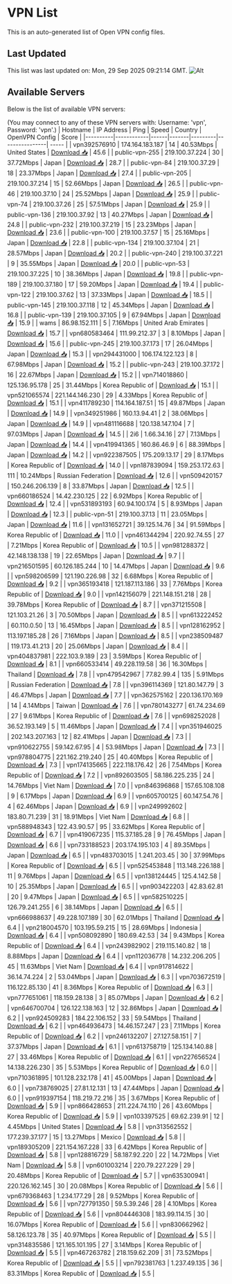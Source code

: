 # VPN List

This is an auto-generated list of Open VPN config files.

## Last Updated

This list was last updated on: Mon, 29 Sep 2025 09:21:14 GMT.
![Alt](https://repobeats.axiom.co/api/embed/186b98318ef1479477931607c1ad7d823f12451f.svg "Repobeats analytics image")

## Available Servers

Below is the list of available VPN servers:

(You may connect to any of these VPN servers with: Username: 'vpn', Password: 'vpn'.)
| Hostname | IP Address | Ping | Speed | Country | OpenVPN Config | Score |
|----------|------------|------|-------|---------|----------------| ----- |
| vpn392576910 | 174.164.183.187 | 14 | 40.53Mbps | United States | [Download 📥](./configs/server_0_US.ovpn) | 45.6 |
| public-vpn-255 | 219.100.37.224 | 30 | 37.72Mbps | Japan | [Download 📥](./configs/server_1_JP.ovpn) | 28.7 |
| public-vpn-84 | 219.100.37.29 | 18 | 23.37Mbps | Japan | [Download 📥](./configs/server_2_JP.ovpn) | 27.4 |
| public-vpn-205 | 219.100.37.214 | 15 | 52.66Mbps | Japan | [Download 📥](./configs/server_3_JP.ovpn) | 26.5 |
| public-vpn-46 | 219.100.37.10 | 24 | 25.52Mbps | Japan | [Download 📥](./configs/server_4_JP.ovpn) | 25.9 |
| public-vpn-74 | 219.100.37.26 | 25 | 57.51Mbps | Japan | [Download 📥](./configs/server_5_JP.ovpn) | 25.9 |
| public-vpn-136 | 219.100.37.92 | 13 | 40.27Mbps | Japan | [Download 📥](./configs/server_6_JP.ovpn) | 24.8 |
| public-vpn-232 | 219.100.37.219 | 15 | 23.23Mbps | Japan | [Download 📥](./configs/server_7_JP.ovpn) | 23.6 |
| public-vpn-100 | 219.100.37.57 | 15 | 25.16Mbps | Japan | [Download 📥](./configs/server_8_JP.ovpn) | 22.8 |
| public-vpn-134 | 219.100.37.104 | 21 | 28.57Mbps | Japan | [Download 📥](./configs/server_9_JP.ovpn) | 20.2 |
| public-vpn-240 | 219.100.37.221 | 9 | 35.55Mbps | Japan | [Download 📥](./configs/server_10_JP.ovpn) | 20.0 |
| public-vpn-53 | 219.100.37.225 | 10 | 38.36Mbps | Japan | [Download 📥](./configs/server_11_JP.ovpn) | 19.8 |
| public-vpn-189 | 219.100.37.180 | 17 | 59.20Mbps | Japan | [Download 📥](./configs/server_12_JP.ovpn) | 19.4 |
| public-vpn-122 | 219.100.37.62 | 13 | 37.33Mbps | Japan | [Download 📥](./configs/server_13_JP.ovpn) | 18.5 |
| public-vpn-145 | 219.100.37.118 | 12 | 45.34Mbps | Japan | [Download 📥](./configs/server_14_JP.ovpn) | 16.8 |
| public-vpn-139 | 219.100.37.105 | 9 | 67.94Mbps | Japan | [Download 📥](./configs/server_15_JP.ovpn) | 15.9 |
| wams | 86.98.152.111 | 5 | 7.16Mbps | United Arab Emirates | [Download 📥](./configs/server_16_AE.ovpn) | 15.7 |
| vpn680583464 | 111.99.212.37 | 3 | 8.10Mbps | Japan | [Download 📥](./configs/server_17_JP.ovpn) | 15.6 |
| public-vpn-245 | 219.100.37.173 | 17 | 26.04Mbps | Japan | [Download 📥](./configs/server_18_JP.ovpn) | 15.3 |
| vpn294431000 | 106.174.122.123 | 8 | 67.98Mbps | Japan | [Download 📥](./configs/server_19_JP.ovpn) | 15.2 |
| public-vpn-243 | 219.100.37.172 | 16 | 22.67Mbps | Japan | [Download 📥](./configs/server_20_JP.ovpn) | 15.2 |
| vpn714018860 | 125.136.95.178 | 25 | 31.44Mbps | Korea Republic of | [Download 📥](./configs/server_21_KR.ovpn) | 15.1 |
| vpn521065574 | 221.144.146.230 | 29 | 4.33Mbps | Korea Republic of | [Download 📥](./configs/server_22_KR.ovpn) | 15.1 |
| vpn411789230 | 114.164.187.51 | 15 | 49.87Mbps | Japan | [Download 📥](./configs/server_23_JP.ovpn) | 14.9 |
| vpn349251986 | 160.13.94.41 | 2 | 38.06Mbps | Japan | [Download 📥](./configs/server_24_JP.ovpn) | 14.9 |
| vpn481116688 | 120.138.147.104 | 7 | 97.03Mbps | Japan | [Download 📥](./configs/server_25_JP.ovpn) | 14.5 |
| 2i6 | 1.66.34.16 | 27 | 7.13Mbps | Japan | [Download 📥](./configs/server_26_JP.ovpn) | 14.4 |
| vpn419941365 | 160.86.46.9 | 6 | 88.39Mbps | Japan | [Download 📥](./configs/server_27_JP.ovpn) | 14.2 |
| vpn922387505 | 175.209.13.17 | 29 | 8.17Mbps | Korea Republic of | [Download 📥](./configs/server_28_KR.ovpn) | 14.0 |
| vpn187839094 | 159.253.172.63 | 111 | 10.24Mbps | Russian Federation | [Download 📥](./configs/server_29_RU.ovpn) | 12.6 |
| vpn509420157 | 150.246.206.139 | 8 | 33.87Mbps | Japan | [Download 📥](./configs/server_30_JP.ovpn) | 12.5 |
| vpn660186524 | 14.42.230.125 | 22 | 6.92Mbps | Korea Republic of | [Download 📥](./configs/server_31_KR.ovpn) | 12.4 |
| vpn531893193 | 60.94.100.174 | 5 | 8.93Mbps | Japan | [Download 📥](./configs/server_32_JP.ovpn) | 12.3 |
| public-vpn-51 | 219.100.37.13 | 11 | 23.05Mbps | Japan | [Download 📥](./configs/server_33_JP.ovpn) | 11.6 |
| vpn131652721 | 39.125.14.76 | 34 | 91.59Mbps | Korea Republic of | [Download 📥](./configs/server_34_KR.ovpn) | 11.0 |
| vpn461344294 | 220.92.74.55 | 27 | 7.21Mbps | Korea Republic of | [Download 📥](./configs/server_35_KR.ovpn) | 10.5 |
| vpn981288372 | 42.148.138.138 | 19 | 22.65Mbps | Japan | [Download 📥](./configs/server_36_JP.ovpn) | 9.7 |
| vpn216501595 | 60.126.185.244 | 10 | 14.47Mbps | Japan | [Download 📥](./configs/server_37_JP.ovpn) | 9.6 |
| vpn598206599 | 121.190.226.98 | 32 | 6.68Mbps | Korea Republic of | [Download 📥](./configs/server_38_KR.ovpn) | 9.2 |
| vpn365193418 | 121.187.113.186 | 33 | 7.76Mbps | Korea Republic of | [Download 📥](./configs/server_39_KR.ovpn) | 9.0 |
| vpn142156079 | 221.148.151.218 | 28 | 39.78Mbps | Korea Republic of | [Download 📥](./configs/server_40_KR.ovpn) | 8.7 |
| vpn371215508 | 121.103.21.26 | 3 | 70.50Mbps | Japan | [Download 📥](./configs/server_41_JP.ovpn) | 8.5 |
| vpn613222452 | 60.110.0.50 | 13 | 16.45Mbps | Japan | [Download 📥](./configs/server_42_JP.ovpn) | 8.5 |
| vpn128162952 | 113.197.185.28 | 26 | 7.16Mbps | Japan | [Download 📥](./configs/server_43_JP.ovpn) | 8.5 |
| vpn238509487 | 119.173.41.213 | 20 | 25.06Mbps | Japan | [Download 📥](./configs/server_44_JP.ovpn) | 8.4 |
| vpn404837981 | 222.103.9.189 | 23 | 3.59Mbps | Korea Republic of | [Download 📥](./configs/server_45_KR.ovpn) | 8.1 |
| vpn660533414 | 49.228.119.58 | 36 | 16.30Mbps | Thailand | [Download 📥](./configs/server_46_TH.ovpn) | 7.8 |
| vpn479542967 | 77.82.99.4 | 135 | 5.91Mbps | Russian Federation | [Download 📥](./configs/server_47_RU.ovpn) | 7.8 |
| vpn396114369 | 121.80.147.79 | 3 | 46.47Mbps | Japan | [Download 📥](./configs/server_48_JP.ovpn) | 7.7 |
| vpn362575162 | 220.136.170.169 | 14 | 4.14Mbps | Taiwan | [Download 📥](./configs/server_49_TW.ovpn) | 7.6 |
| vpn780143277 | 61.74.234.69 | 27 | 9.61Mbps | Korea Republic of | [Download 📥](./configs/server_50_KR.ovpn) | 7.6 |
| vpn698252028 | 36.52.193.149 | 5 | 11.46Mbps | Japan | [Download 📥](./configs/server_51_JP.ovpn) | 7.4 |
| vpn351946025 | 202.143.207.163 | 12 | 82.41Mbps | Japan | [Download 📥](./configs/server_52_JP.ovpn) | 7.3 |
| vpn910622755 | 59.142.67.95 | 4 | 53.98Mbps | Japan | [Download 📥](./configs/server_53_JP.ovpn) | 7.3 |
| vpn978804775 | 221.162.219.240 | 25 | 40.40Mbps | Korea Republic of | [Download 📥](./configs/server_54_KR.ovpn) | 7.3 |
| vpn174135665 | 222.118.176.42 | 26 | 7.54Mbps | Korea Republic of | [Download 📥](./configs/server_55_KR.ovpn) | 7.2 |
| vpn892603505 | 58.186.225.235 | 24 | 14.76Mbps | Viet Nam | [Download 📥](./configs/server_56_VN.ovpn) | 7.0 |
| vpn846396868 | 157.65.108.108 | 9 | 6.17Mbps | Japan | [Download 📥](./configs/server_57_JP.ovpn) | 6.9 |
| vpn605700125 | 60.147.54.76 | 4 | 62.46Mbps | Japan | [Download 📥](./configs/server_58_JP.ovpn) | 6.9 |
| vpn249992602 | 183.80.71.239 | 31 | 18.91Mbps | Viet Nam | [Download 📥](./configs/server_59_VN.ovpn) | 6.8 |
| vpn588948343 | 122.43.90.57 | 95 | 33.62Mbps | Korea Republic of | [Download 📥](./configs/server_60_KR.ovpn) | 6.7 |
| vpn419067235 | 115.37.185.28 | 9 | 76.45Mbps | Japan | [Download 📥](./configs/server_61_JP.ovpn) | 6.6 |
| vpn733188523 | 203.174.195.103 | 4 | 89.35Mbps | Japan | [Download 📥](./configs/server_62_JP.ovpn) | 6.5 |
| vpn483703015 | 1.241.203.45 | 30 | 37.99Mbps | Korea Republic of | [Download 📥](./configs/server_63_KR.ovpn) | 6.5 |
| vpn525453848 | 113.148.226.188 | 11 | 9.76Mbps | Japan | [Download 📥](./configs/server_64_JP.ovpn) | 6.5 |
| vpn138124445 | 125.4.142.58 | 10 | 25.35Mbps | Japan | [Download 📥](./configs/server_65_JP.ovpn) | 6.5 |
| vpn903422203 | 42.83.62.81 | 20 | 9.47Mbps | Japan | [Download 📥](./configs/server_66_JP.ovpn) | 6.5 |
| vpn582510225 | 126.79.241.255 | 6 | 38.14Mbps | Japan | [Download 📥](./configs/server_67_JP.ovpn) | 6.5 |
| vpn666988637 | 49.228.107.189 | 30 | 62.01Mbps | Thailand | [Download 📥](./configs/server_68_TH.ovpn) | 6.4 |
| vpn218004570 | 103.195.59.215 | 15 | 28.69Mbps | Indonesia | [Download 📥](./configs/server_69_ID.ovpn) | 6.4 |
| vpn508092890 | 180.69.42.53 | 34 | 9.43Mbps | Korea Republic of | [Download 📥](./configs/server_70_KR.ovpn) | 6.4 |
| vpn243982902 | 219.115.140.82 | 18 | 8.88Mbps | Japan | [Download 📥](./configs/server_71_JP.ovpn) | 6.4 |
| vpn112036778 | 14.232.206.205 | 45 | 11.63Mbps | Viet Nam | [Download 📥](./configs/server_72_VN.ovpn) | 6.4 |
| vpn917814622 | 36.14.74.224 | 2 | 53.04Mbps | Japan | [Download 📥](./configs/server_73_JP.ovpn) | 6.3 |
| vpn703672519 | 116.122.85.130 | 41 | 8.36Mbps | Korea Republic of | [Download 📥](./configs/server_74_KR.ovpn) | 6.3 |
| vpn777651061 | 118.159.28.138 | 3 | 85.07Mbps | Japan | [Download 📥](./configs/server_75_JP.ovpn) | 6.2 |
| vpn646700704 | 126.122.138.163 | 12 | 32.86Mbps | Japan | [Download 📥](./configs/server_76_JP.ovpn) | 6.2 |
| vpn924509283 | 184.22.106.152 | 33 | 59.54Mbps | Thailand | [Download 📥](./configs/server_77_TH.ovpn) | 6.2 |
| vpn464936473 | 14.46.157.247 | 23 | 7.11Mbps | Korea Republic of | [Download 📥](./configs/server_78_KR.ovpn) | 6.2 |
| vpn246132207 | 27.127.58.151 | 7 | 37.37Mbps | Japan | [Download 📥](./configs/server_79_JP.ovpn) | 6.1 |
| vpn613758719 | 125.134.140.88 | 27 | 33.46Mbps | Korea Republic of | [Download 📥](./configs/server_80_KR.ovpn) | 6.1 |
| vpn227656524 | 14.138.226.230 | 35 | 5.53Mbps | Korea Republic of | [Download 📥](./configs/server_81_KR.ovpn) | 6.0 |
| vpn710361895 | 101.128.232.178 | 41 | 45.00Mbps | Japan | [Download 📥](./configs/server_82_JP.ovpn) | 6.0 |
| vpn738769025 | 27.81.12.131 | 13 | 47.44Mbps | Japan | [Download 📥](./configs/server_83_JP.ovpn) | 6.0 |
| vpn919397154 | 118.219.72.216 | 35 | 3.67Mbps | Korea Republic of | [Download 📥](./configs/server_84_KR.ovpn) | 5.9 |
| vpn866428653 | 211.224.74.110 | 26 | 43.60Mbps | Korea Republic of | [Download 📥](./configs/server_85_KR.ovpn) | 5.9 |
| vpn103397525 | 69.62.239.91 | 12 | 4.45Mbps | United States | [Download 📥](./configs/server_86_US.ovpn) | 5.8 |
| vpn313562552 | 177.239.37.177 | 15 | 13.27Mbps | Mexico | [Download 📥](./configs/server_87_MX.ovpn) | 5.8 |
| vpn189305209 | 221.154.167.228 | 33 | 6.42Mbps | Korea Republic of | [Download 📥](./configs/server_88_KR.ovpn) | 5.8 |
| vpn128816729 | 58.187.92.220 | 22 | 14.72Mbps | Viet Nam | [Download 📥](./configs/server_89_VN.ovpn) | 5.8 |
| vpn601003214 | 220.79.227.229 | 29 | 20.48Mbps | Korea Republic of | [Download 📥](./configs/server_90_KR.ovpn) | 5.7 |
| vpn635300941 | 220.126.162.145 | 30 | 20.08Mbps | Korea Republic of | [Download 📥](./configs/server_91_KR.ovpn) | 5.6 |
| vpn679368463 | 1.234.177.29 | 28 | 9.52Mbps | Korea Republic of | [Download 📥](./configs/server_92_KR.ovpn) | 5.6 |
| vpn727791350 | 59.5.39.246 | 28 | 4.10Mbps | Korea Republic of | [Download 📥](./configs/server_93_KR.ovpn) | 5.6 |
| vpn804446308 | 183.99.114.15 | 30 | 16.07Mbps | Korea Republic of | [Download 📥](./configs/server_94_KR.ovpn) | 5.6 |
| vpn830662962 | 58.126.123.78 | 35 | 40.97Mbps | Korea Republic of | [Download 📥](./configs/server_95_KR.ovpn) | 5.5 |
| vpn314835586 | 121.165.101.195 | 27 | 3.14Mbps | Korea Republic of | [Download 📥](./configs/server_96_KR.ovpn) | 5.5 |
| vpn467263782 | 218.159.62.209 | 31 | 73.52Mbps | Korea Republic of | [Download 📥](./configs/server_97_KR.ovpn) | 5.5 |
| vpn792381763 | 1.237.49.135 | 36 | 83.31Mbps | Korea Republic of | [Download 📥](./configs/server_98_KR.ovpn) | 5.5 |
